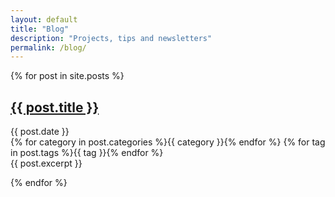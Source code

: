```yaml
---
layout: default
title: "Blog"
description: "Projects, tips and newsletters"
permalink: /blog/
---
```


{% for post in site.posts %}

<div class="blog-post">

  <h2 class="blog-post-title"><a href="{{ post.url }}">{{ post.title }}</a></h2>
  
  <div class="blog-post-date">{{ post.date }}</div>

  <div class="blog-post-tags">
    {% for category in post.categories %}<a class="blog-post-category">{{ category }}</a>{% endfor %}
    {% for tag in post.tags %}<a class="blog-post-tag">{{ tag }}</a>{% endfor %}
  </div>
    
  <div class="blog-post-excerpt">{{ post.excerpt }}</div>
  
</div>

{% endfor %}
